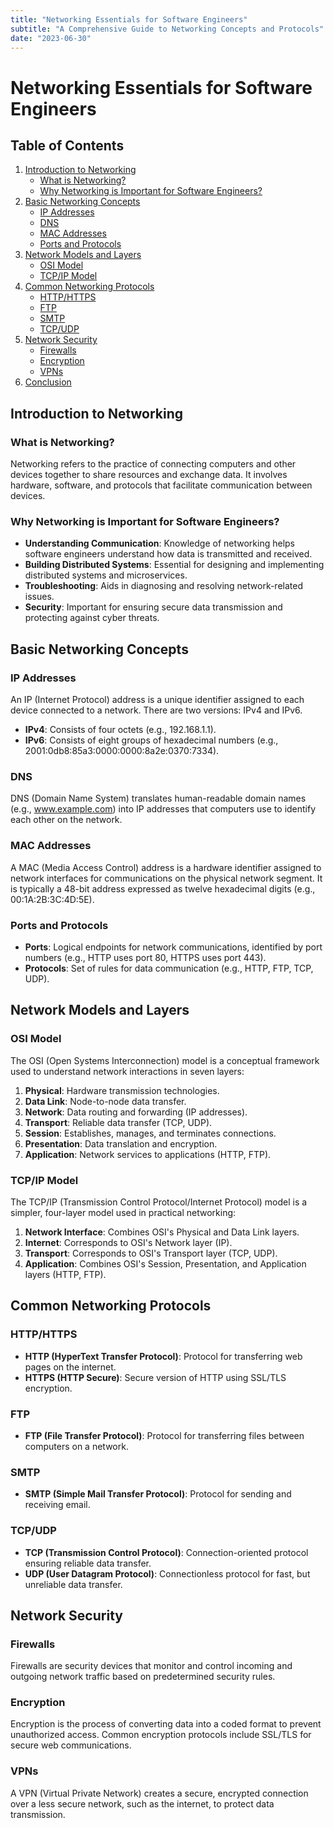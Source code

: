 ```yaml
---
title: "Networking Essentials for Software Engineers"
subtitle: "A Comprehensive Guide to Networking Concepts and Protocols"
date: "2023-06-30"
---
```


# Networking Essentials for Software Engineers

## Table of Contents
1. [Introduction to Networking](#introduction-to-networking)
   - [What is Networking?](#what-is-networking)
   - [Why Networking is Important for Software Engineers?](#why-networking-is-important-for-software-engineers)
2. [Basic Networking Concepts](#basic-networking-concepts)
   - [IP Addresses](#ip-addresses)
   - [DNS](#dns)
   - [MAC Addresses](#mac-addresses)
   - [Ports and Protocols](#ports-and-protocols)
3. [Network Models and Layers](#network-models-and-layers)
   - [OSI Model](#osi-model)
   - [TCP/IP Model](#tcpip-model)
4. [Common Networking Protocols](#common-networking-protocols)
   - [HTTP/HTTPS](#httphttps)
   - [FTP](#ftp)
   - [SMTP](#smtp)
   - [TCP/UDP](#tcpudp)
5. [Network Security](#network-security)
   - [Firewalls](#firewalls)
   - [Encryption](#encryption)
   - [VPNs](#vpns)
6. [Conclusion](#conclusion)

## Introduction to Networking

### What is Networking?

Networking refers to the practice of connecting computers and other devices together to share resources and exchange data. It involves hardware, software, and protocols that facilitate communication between devices.

### Why Networking is Important for Software Engineers?

- **Understanding Communication**: Knowledge of networking helps software engineers understand how data is transmitted and received.
- **Building Distributed Systems**: Essential for designing and implementing distributed systems and microservices.
- **Troubleshooting**: Aids in diagnosing and resolving network-related issues.
- **Security**: Important for ensuring secure data transmission and protecting against cyber threats.

## Basic Networking Concepts

### IP Addresses

An IP (Internet Protocol) address is a unique identifier assigned to each device connected to a network. There are two versions: IPv4 and IPv6.

- **IPv4**: Consists of four octets (e.g., 192.168.1.1).
- **IPv6**: Consists of eight groups of hexadecimal numbers (e.g., 2001:0db8:85a3:0000:0000:8a2e:0370:7334).

### DNS

DNS (Domain Name System) translates human-readable domain names (e.g., www.example.com) into IP addresses that computers use to identify each other on the network.

### MAC Addresses

A MAC (Media Access Control) address is a hardware identifier assigned to network interfaces for communications on the physical network segment. It is typically a 48-bit address expressed as twelve hexadecimal digits (e.g., 00:1A:2B:3C:4D:5E).

### Ports and Protocols

- **Ports**: Logical endpoints for network communications, identified by port numbers (e.g., HTTP uses port 80, HTTPS uses port 443).
- **Protocols**: Set of rules for data communication (e.g., HTTP, FTP, TCP, UDP).

## Network Models and Layers

### OSI Model

The OSI (Open Systems Interconnection) model is a conceptual framework used to understand network interactions in seven layers:

1. **Physical**: Hardware transmission technologies.
2. **Data Link**: Node-to-node data transfer.
3. **Network**: Data routing and forwarding (IP addresses).
4. **Transport**: Reliable data transfer (TCP, UDP).
5. **Session**: Establishes, manages, and terminates connections.
6. **Presentation**: Data translation and encryption.
7. **Application**: Network services to applications (HTTP, FTP).

### TCP/IP Model

The TCP/IP (Transmission Control Protocol/Internet Protocol) model is a simpler, four-layer model used in practical networking:

1. **Network Interface**: Combines OSI's Physical and Data Link layers.
2. **Internet**: Corresponds to OSI's Network layer (IP).
3. **Transport**: Corresponds to OSI's Transport layer (TCP, UDP).
4. **Application**: Combines OSI's Session, Presentation, and Application layers (HTTP, FTP).

## Common Networking Protocols

### HTTP/HTTPS

- **HTTP (HyperText Transfer Protocol)**: Protocol for transferring web pages on the internet.
- **HTTPS (HTTP Secure)**: Secure version of HTTP using SSL/TLS encryption.

### FTP

- **FTP (File Transfer Protocol)**: Protocol for transferring files between computers on a network.

### SMTP

- **SMTP (Simple Mail Transfer Protocol)**: Protocol for sending and receiving email.

### TCP/UDP

- **TCP (Transmission Control Protocol)**: Connection-oriented protocol ensuring reliable data transfer.
- **UDP (User Datagram Protocol)**: Connectionless protocol for fast, but unreliable data transfer.

## Network Security

### Firewalls

Firewalls are security devices that monitor and control incoming and outgoing network traffic based on predetermined security rules.

### Encryption

Encryption is the process of converting data into a coded format to prevent unauthorized access. Common encryption protocols include SSL/TLS for secure web communications.

### VPNs

A VPN (Virtual Private Network) creates a secure, encrypted connection over a less secure network, such as the internet, to protect data transmission.

